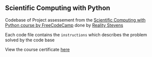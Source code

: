## Scientific Computing with Python

Codebase of Project assessement from the [Scientific Computing with Python course by FreeCodeCamp](https://www.freecodecamp.org/learn/scientific-computing-with-python/) done by [Reality Stevens](https://www.freecodecamp.org/realitystevens)

Each code file contains the `instructions` which describes the problem solved by the code base

View the course certificate [here](https://www.freecodecamp.org/certification/realitystevens/scientific-computing-with-python-v7)
